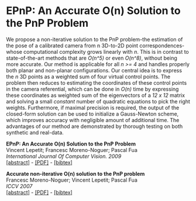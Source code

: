 
# EPnP: An Accurate O(n) Solution to the PnP Problem 

We propose a non-iterative solution to the PnP problem-the estimation of the pose of a calibrated camera from n 3D-to-2D point correspondences-whose computational complexity grows linearly with *n*. 
This is in contrast to state-of-the-art methods that are *O(n^5)* or even *O(n^8)*, without being more accurate. 
Our method is applicable for all *n >= 4* and handles properly both planar and non-planar configurations. 
Our central idea is to express the *n* 3D points as a weighted sum of four virtual control points. 
The problem then reduces to estimating the coordinates of these control points in the camera referential, 
which can be done in *O(n)* time by expressing these coordinates as weighted sum of the eigenvectors of a *12 x 12* matrix 
and solving a small *constant* number of quadratic equations to pick the right weights.
Furthermore, if maximal precision is required, the output of the closed-form solution can be used to initialize a Gauss-Newton scheme, which improves accuracy with negligible amount of additional time.
The advantages of our method are demonstrated by thorough testing on both synthetic and real-data.

**EPnP: An Accurate O(n) Solution to the PnP Problem**  
Vincent Lepetit; Francesc Moreno-Noguer; Pascal Fua  
*International Journal Of Computer Vision. 2009*  
[[abstract]](https://infoscience.epfl.ch/record/160138?ln=en) - [[PDF]](https://infoscience.epfl.ch/record/160138/files/top.pdf) - [[bibtex]](https://infoscience.epfl.ch/record/160138/export/btex)

**Accurate non-iterative O(n) solution to the PnP problem**  
Francesc Moreno-Noguer; Vincent Lepetit; Pascal Fua  
*ICCV 2007*  
[[abstract]](https://infoscience.epfl.ch/record/179767?ln=en) - [[PDF]](https://infoscience.epfl.ch/record/179767/files/top.pdf) - [[bibtex]](https://infoscience.epfl.ch/record/179767/export/btex)

